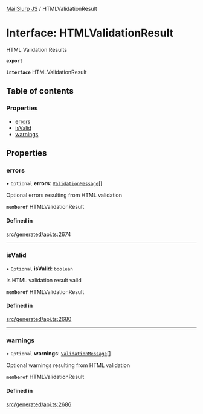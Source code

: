 [MailSlurp JS](../README.md) / HTMLValidationResult

# Interface: HTMLValidationResult

HTML Validation Results

**`export`**

**`interface`** HTMLValidationResult

## Table of contents

### Properties

- [errors](HTMLValidationResult.md#errors)
- [isValid](HTMLValidationResult.md#isvalid)
- [warnings](HTMLValidationResult.md#warnings)

## Properties

### errors

• `Optional` **errors**: [`ValidationMessage`](ValidationMessage.md)[]

Optional errors resulting from HTML validation

**`memberof`** HTMLValidationResult

#### Defined in

[src/generated/api.ts:2674](https://github.com/mailslurp/mailslurp-client/blob/6bcf839/src/generated/api.ts#L2674)

___

### isValid

• `Optional` **isValid**: `boolean`

Is HTML validation result valid

**`memberof`** HTMLValidationResult

#### Defined in

[src/generated/api.ts:2680](https://github.com/mailslurp/mailslurp-client/blob/6bcf839/src/generated/api.ts#L2680)

___

### warnings

• `Optional` **warnings**: [`ValidationMessage`](ValidationMessage.md)[]

Optional warnings resulting from HTML validation

**`memberof`** HTMLValidationResult

#### Defined in

[src/generated/api.ts:2686](https://github.com/mailslurp/mailslurp-client/blob/6bcf839/src/generated/api.ts#L2686)
